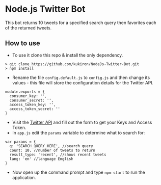 # Node.js Twitter Bot

This bot returns 10 tweets for a specified search query then favorites each of the returned tweets.

## How to use
* To use it clone this repo & install the only dependency.
```
> git clone https://github.com/kukiron/NodeJs-Twitter-Bot.git
> npm install
```
* Rename the file <code>config.default.js</code> to <code>config.js</code> and then change its values - this file will store the configuration details for the Twitter API.
```
module.exports = {
  consumer_key: '',
  consumer_secret: '',
  access_token_key: '',
  access_token_secret: ''
}
```
* Visit the [Twitter API](https://apps.twitter.com/app/new) and fill out the form to get your Keys and Access Token.
* In <code>app.js</code> edit the <code>params</code> variable to determine what to search for:
```
var params = {
  q: 'SEARCH_QUERY_HERE', //search query
  count: 10, //number of tweets to return
  result_type: 'recent', //shows recent tweets
  lang: 'en' //language English
}
```
* Now open up the command prompt and type <code>npm start</code> to run the application.
